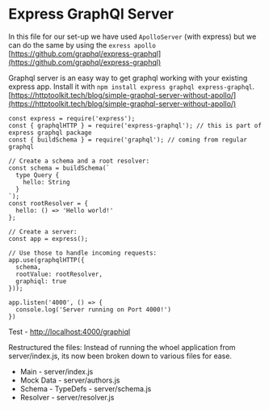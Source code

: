 # Express GraphQl Server

In this file for our set-up we have used `ApolloServer` (with express) but we can do the same by using the `exress apollo` 
[https://github.com/graphql/express-graphql](https://github.com/graphql/express-graphql)

Graphql server is an easy way to get graphql working with your existing express app. Install it with `npm install express graphql express-graphql`.
[https://httptoolkit.tech/blog/simple-graphql-server-without-apollo/](https://httptoolkit.tech/blog/simple-graphql-server-without-apollo/)

```
const express = require('express');
const { graphqlHTTP } = require('express-graphql'); // this is part of express graphql package
const { buildSchema } = require('graphql'); // coming from regular graphql

// Create a schema and a root resolver:
const schema = buildSchema(`
  type Query {
    hello: String
  }
`);
const rootResolver = {
  hello: () => 'Hello world!'
};

// Create a server:
const app = express();

// Use those to handle incoming requests:
app.use(graphqlHTTP({
  schema,
  rootValue: rootResolver,
  graphiql: true
}));

app.listen('4000', () => {
  console.log('Server running on Port 4000!')
})
```

Test - [http://localhost:4000/graphiql](http://localhost:4000/graphiql)

Restructured the files:
Instead of running the whoel application from server/index.js, its now been broken down to various files for ease.
- Main - server/index.js
- Mock Data - server/authors.js
- Schema - TypeDefs - server/schema.js
- Resolver - server/resolver.js